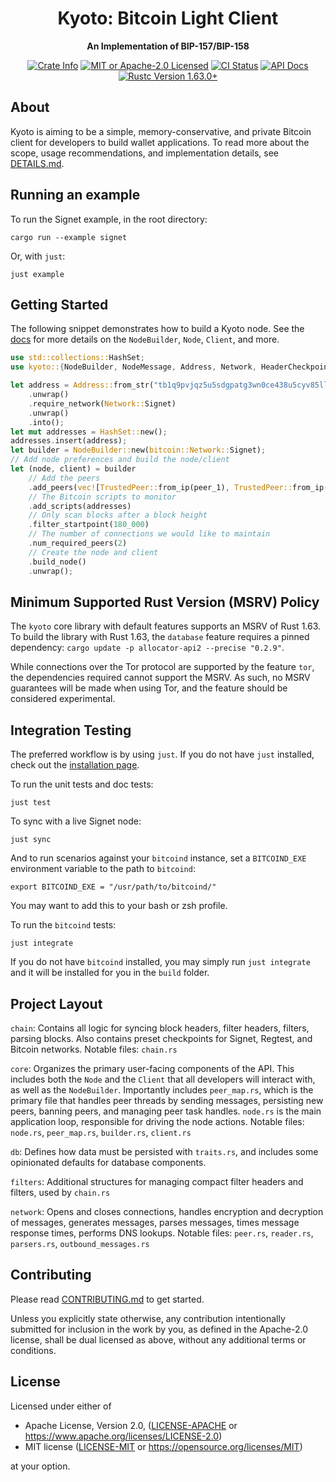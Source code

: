 <div align="center">
  <h1>Kyoto: Bitcoin Light Client</h1>
  <p>
    <strong>An Implementation of BIP-157/BIP-158</strong>
  </p>

  <p>
    <a href="https://crates.io/crates/kyoto-cbf"><img alt="Crate Info" src="https://img.shields.io/crates/v/kyoto-cbf.svg"/></a>
    <a href="https://github.com/bitcoindevkit/bdk/blob/master/LICENSE"><img alt="MIT or Apache-2.0 Licensed" src="https://img.shields.io/badge/license-MIT%2FApache--2.0-blue.svg"/></a>
    <a href="https://github.com/rustaceanrob/kyoto/actions?query=workflow%3ACI"><img alt="CI Status" src="https://github.com/bitcoindevkit/bdk/workflows/CI/badge.svg"></a>
    <a href="https://docs.rs/kyoto-cbf"><img alt="API Docs" src="https://img.shields.io/badge/docs.rs-kyoto_cbf-green"/></a>
    <a href="https://blog.rust-lang.org/2022/08/11/Rust-1.63.0.html"><img alt="Rustc Version 1.63.0+" src="https://img.shields.io/badge/rustc-1.63.0%2B-lightgrey.svg"/></a>
  </p>
</div>

## About

Kyoto is aiming to be a simple, memory-conservative, and private Bitcoin client for developers to build wallet applications. To read more about the scope, usage recommendations, and implementation details, see [DETAILS.md](./doc/DETAILS.md).

## Running an example

To run the Signet example, in the root directory:

```
cargo run --example signet
```

Or, with `just`:

```
just example
```

## Getting Started

The following snippet demonstrates how to build a Kyoto node. See the [docs](https://docs.rs/kyoto-cbf) for more details on the `NodeBuilder`, `Node`, `Client`, and more.

```rust
use std::collections::HashSet;
use kyoto::{NodeBuilder, NodeMessage, Address, Network, HeaderCheckpoint, BlockHash, TrustedPeer};

let address = Address::from_str("tb1q9pvjqz5u5sdgpatg3wn0ce438u5cyv85lly0pc")
    .unwrap()
    .require_network(Network::Signet)
    .unwrap()
    .into();
let mut addresses = HashSet::new();
addresses.insert(address);
let builder = NodeBuilder::new(bitcoin::Network::Signet);
// Add node preferences and build the node/client
let (node, client) = builder
    // Add the peers
    .add_peers(vec![TrustedPeer::from_ip(peer_1), TrustedPeer::from_ip(peer_1)])
    // The Bitcoin scripts to monitor
    .add_scripts(addresses)
    // Only scan blocks after a block height
    .filter_startpoint(180_000)
    // The number of connections we would like to maintain
    .num_required_peers(2)
    // Create the node and client
    .build_node()
    .unwrap();
```

## Minimum Supported Rust Version (MSRV) Policy

The `kyoto` core library with default features supports an MSRV of Rust 1.63. To build the library with Rust 1.63, the `database` feature requires a pinned dependency: `cargo update -p allocator-api2 --precise "0.2.9"`.

While connections over the Tor protocol are supported by the feature `tor`, the dependencies required cannot support the MSRV. As such, no MSRV guarantees will be made when using Tor, and the feature should be considered experimental.

## Integration Testing

The preferred workflow is by using `just`. If you do not have `just` installed, check out the [installation page](https://just.systems/man/en/chapter_4.html).

To run the unit tests and doc tests:

```
just test
```

To sync with a live Signet node:

```
just sync
```

And to run scenarios against your `bitcoind` instance, set a `BITCOIND_EXE` environment variable to the path to `bitcoind`:

```
export BITCOIND_EXE = "/usr/path/to/bitcoind/"
```

You may want to add this to your bash or zsh profile.

To run the `bitcoind` tests:

```
just integrate
```

If you do not have `bitcoind` installed, you may simply run `just integrate` and it will be installed for you in the `build` folder.

## Project Layout

`chain`: Contains all logic for syncing block headers, filter headers, filters, parsing blocks. Also contains preset checkpoints for Signet, Regtest, and Bitcoin networks. Notable files: `chain.rs`

`core`: Organizes the primary user-facing components of the API. This includes both the `Node` and the `Client` that all developers will interact with, as well as the `NodeBuilder`. Importantly includes `peer_map.rs`, which is the primary file that handles peer threads by sending messages, persisting new peers, banning peers, and managing peer task handles. `node.rs` is the main application loop, responsible for driving the node actions. Notable files: `node.rs`, `peer_map.rs`, `builder.rs`, `client.rs`

`db`: Defines how data must be persisted with `traits.rs`, and includes some opinionated defaults for database components.

`filters`: Additional structures for managing compact filter headers and filters, used by `chain.rs`

`network`: Opens and closes connections, handles encryption and decryption of messages, generates messages, parses messages, times message response times, performs DNS lookups. Notable files: `peer.rs`, `reader.rs`, `parsers.rs`, `outbound_messages.rs`

## Contributing

Please read [CONTRIBUTING.md](./CONTRIBUTING.md) to get started.

Unless you explicitly state otherwise, any contribution intentionally submitted for inclusion in the work by you, as defined in the Apache-2.0 license, shall be dual licensed as above, without any additional terms or conditions.

## License

Licensed under either of

* Apache License, Version 2.0, ([LICENSE-APACHE](LICENSE-APACHE) or <https://www.apache.org/licenses/LICENSE-2.0>)
* MIT license ([LICENSE-MIT](LICENSE-MIT) or <https://opensource.org/licenses/MIT>)

at your option.